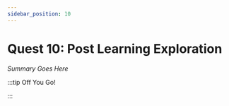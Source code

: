 ```yaml
---
sidebar_position: 10
---
```


# Quest 10: Post Learning Exploration

_Summary Goes Here_

:::tip Off You Go!

<QuestButton text="Happy Questing" link='' />

:::

